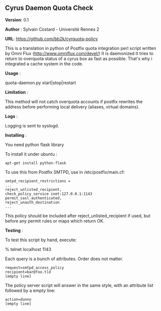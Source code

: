 Cyrus Daemon Quota Check
-----------------

**Version**:   0.1

**Author** :   Sylvain Costard - Université Rennes 2
  
**URL**: https://github.com/bb2k/cyrquota-policy 


This is a translation in python of Postfix quota integration perl script written by Omni Flux (http://www.omniflux.com/devel/)
It is daemonized
It tries to return to overquota status of a cyrus box as fast as possible. That's why i integrated a cache system in the code.

**Usage** : 

quota-daemon.py start|stop|restart

**Limitation** :

This method will not catch overquota accounts if postfix
rewrites the address before performing local delivery
(aliases, virtual domains).

**Logs** : 

Logging is sent to syslogd.

**Installing** :

You need python flask library

To install it under ubuntu :

    apt-get install python-flask

 To use this from Postfix SMTPD, use in /etc/postfix/main.cf:

    smtpd_recipient_restrictions =
    ...
    reject_unlisted_recipient,
    check_policy_service inet:127.0.0.1:1143
    permit_sasl_authenticated,
    reject_unauth_destination
    ...

This policy should be included after reject_unlisted_recipient if used,
but before any permit rules or maps which return OK.

**Testing** :

To test this script by hand, execute:

   % telnet localhost 1143

Each query is a bunch of attributes. Order does not matter.

    request=smtpd_access_policy
    recipient=bar@foo.tld
    [empty line]

The policy server script will answer in the same style, with an
attribute list followed by a empty line:

    action=dunno
    [empty line]
